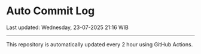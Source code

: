 # Auto Commit Log

Last updated: Wednesday, 23-07-2025 21:16 WIB

---

This repository is automatically updated every 2 hour using GitHub Actions.
